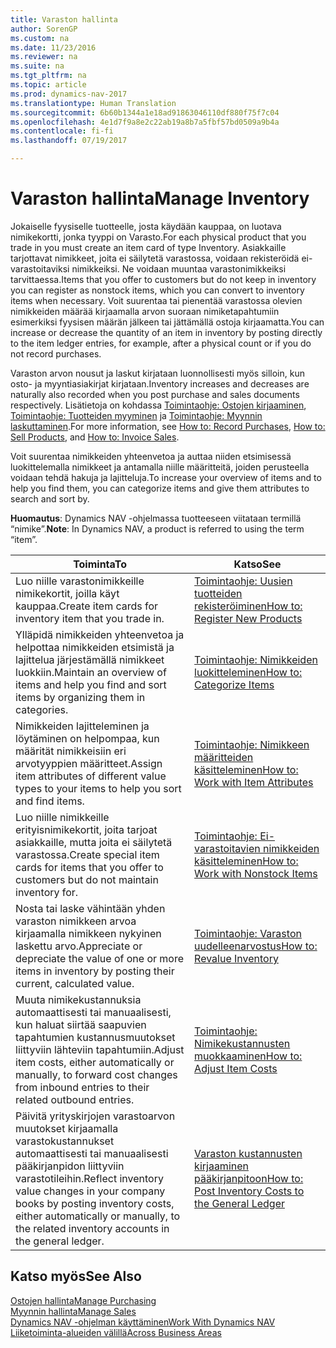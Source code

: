 ```yaml
---
title: Varaston hallinta
author: SorenGP
ms.custom: na
ms.date: 11/23/2016
ms.reviewer: na
ms.suite: na
ms.tgt_pltfrm: na
ms.topic: article
ms.prod: dynamics-nav-2017
ms.translationtype: Human Translation
ms.sourcegitcommit: 6b60b1344a1e18ad91863046110df880f75f7c04
ms.openlocfilehash: 4e1d7f9a8e2c22ab19a8b7a5fbf57bd0509a9b4a
ms.contentlocale: fi-fi
ms.lasthandoff: 07/19/2017

---
```


# <a name="manage-inventory"></a><span data-ttu-id="8afda-102">Varaston hallinta</span><span class="sxs-lookup"><span data-stu-id="8afda-102">Manage Inventory</span></span>
<span data-ttu-id="8afda-103">Jokaiselle fyysiselle tuotteelle, josta käydään kauppaa, on luotava nimikekortti, jonka tyyppi on Varasto.</span><span class="sxs-lookup"><span data-stu-id="8afda-103">For each physical product that you trade in you must create an item card of type Inventory.</span></span> <span data-ttu-id="8afda-104">Asiakkaille tarjottavat nimikkeet, joita ei säilytetä varastossa, voidaan rekisteröidä ei-varastoitaviksi nimikkeiksi. Ne voidaan muuntaa varastonimikkeiksi tarvittaessa.</span><span class="sxs-lookup"><span data-stu-id="8afda-104">Items that you offer to customers but do not keep in inventory you can register as nonstock items, which you can convert to inventory items when necessary.</span></span> <span data-ttu-id="8afda-105">Voit suurentaa tai pienentää varastossa olevien nimikkeiden määrää kirjaamalla arvon suoraan nimiketapahtumiin esimerkiksi fyysisen määrän jälkeen tai jättämällä ostoja kirjaamatta.</span><span class="sxs-lookup"><span data-stu-id="8afda-105">You can increase or decrease the quantity of an item in inventory by posting directly to the item ledger entries, for example, after a physical count or if you do not record purchases.</span></span>

<span data-ttu-id="8afda-106">Varaston arvon nousut ja laskut kirjataan luonnollisesti myös silloin, kun osto- ja myyntiasiakirjat kirjataan.</span><span class="sxs-lookup"><span data-stu-id="8afda-106">Inventory increases and decreases are naturally also recorded when you post purchase and sales documents respectively.</span></span> <span data-ttu-id="8afda-107">Lisätietoja on kohdassa [Toimintaohje: Ostojen kirjaaminen](purchasing-how-record-purchases.md), [Toimintaohje: Tuotteiden myyminen](sales-how-sell-products.md) ja [Toimintaohje: Myynnin laskuttaminen](sales-how-invoice-sales.md).</span><span class="sxs-lookup"><span data-stu-id="8afda-107">For more information, see [How to: Record Purchases](purchasing-how-record-purchases.md), [How to: Sell Products](sales-how-sell-products.md), and [How to: Invoice Sales](sales-how-invoice-sales.md).</span></span>

<span data-ttu-id="8afda-108">Voit suurentaa nimikkeiden yhteenvetoa ja auttaa niiden etsimisessä luokittelemalla nimikkeet ja antamalla niille määritteitä, joiden perusteella voidaan tehdä hakuja ja lajitteluja.</span><span class="sxs-lookup"><span data-stu-id="8afda-108">To increase your overview of items and to help you find them, you can categorize items and give them attributes to search and sort by.</span></span>   

<span data-ttu-id="8afda-109">**Huomautus**: Dynamics NAV -ohjelmassa tuotteeseen viitataan termillä “nimike”.</span><span class="sxs-lookup"><span data-stu-id="8afda-109">**Note**: In Dynamics NAV, a product is referred to using the term “item”.</span></span>

|<span data-ttu-id="8afda-110">Toiminta</span><span class="sxs-lookup"><span data-stu-id="8afda-110">To</span></span> |<span data-ttu-id="8afda-111">Katso</span><span class="sxs-lookup"><span data-stu-id="8afda-111">See</span></span> |
|---|----|
|<span data-ttu-id="8afda-112">Luo niille varastonimikkeille nimikekortit, joilla käyt kauppaa.</span><span class="sxs-lookup"><span data-stu-id="8afda-112">Create item cards for inventory item that you trade in.</span></span>|[<span data-ttu-id="8afda-113">Toimintaohje: Uusien tuotteiden rekisteröiminen</span><span class="sxs-lookup"><span data-stu-id="8afda-113">How to: Register New Products</span></span>](inventory-how-register-new-products.md)|
|<span data-ttu-id="8afda-114">Ylläpidä nimikkeiden yhteenvetoa ja helpottaa nimikkeiden etsimistä ja lajittelua järjestämällä nimikkeet luokkiin.</span><span class="sxs-lookup"><span data-stu-id="8afda-114">Maintain an overview of items and help you find and sort items by organizing them in categories.</span></span>|[<span data-ttu-id="8afda-115">Toimintaohje: Nimikkeiden luokitteleminen</span><span class="sxs-lookup"><span data-stu-id="8afda-115">How to: Categorize Items</span></span>](inventory-how-categorize-items.md)|  
|<span data-ttu-id="8afda-116">Nimikkeiden lajitteleminen ja löytäminen on helpompaa, kun määrität nimikkeisiin eri arvotyyppien määritteet.</span><span class="sxs-lookup"><span data-stu-id="8afda-116">Assign item attributes of different value types to your items to help you sort and find items.</span></span>|[<span data-ttu-id="8afda-117">Toimintaohje: Nimikkeen määritteiden käsitteleminen</span><span class="sxs-lookup"><span data-stu-id="8afda-117">How to: Work with Item Attributes</span></span>](inventory-how-work-item-attributes.md)|
|<span data-ttu-id="8afda-118">Luo niille nimikkeille erityisnimikekortit, joita tarjoat asiakkaille, mutta joita ei säilytetä varastossa.</span><span class="sxs-lookup"><span data-stu-id="8afda-118">Create special item cards for items that you offer to customers but do not maintain inventory for.</span></span>|[<span data-ttu-id="8afda-119">Toimintaohje: Ei-varastoitavien nimikkeiden käsitteleminen</span><span class="sxs-lookup"><span data-stu-id="8afda-119">How to: Work with Nonstock Items</span></span>](inventory-how-work-nonstock-items.md)|
|<span data-ttu-id="8afda-120">Nosta tai laske vähintään yhden varaston nimikkeen arvoa kirjaamalla nimikkeen nykyinen laskettu arvo.</span><span class="sxs-lookup"><span data-stu-id="8afda-120">Appreciate or depreciate the value of one or more items in inventory by posting their current, calculated value.</span></span>|[<span data-ttu-id="8afda-121">Toimintaohje: Varaston uudelleenarvostus</span><span class="sxs-lookup"><span data-stu-id="8afda-121">How to: Revalue Inventory</span></span>](inventory-how-revalue-inventory.md)|
|<span data-ttu-id="8afda-122">Muuta nimikekustannuksia automaattisesti tai manuaalisesti, kun haluat siirtää saapuvien tapahtumien kustannusmuutokset liittyviin lähteviin tapahtumiin.</span><span class="sxs-lookup"><span data-stu-id="8afda-122">Adjust item costs, either automatically or manually, to forward cost changes from inbound entries to their related outbound entries.</span></span>|[<span data-ttu-id="8afda-123">Toimintaohje: Nimikekustannusten muokkaaminen</span><span class="sxs-lookup"><span data-stu-id="8afda-123">How to: Adjust Item Costs</span></span>](inventory-how-adjust-item-costs.md)|
|<span data-ttu-id="8afda-124">Päivitä yrityskirjojen varastoarvon muutokset kirjaamalla varastokustannukset automaattisesti tai manuaalisesti pääkirjanpidon liittyviin varastotileihin.</span><span class="sxs-lookup"><span data-stu-id="8afda-124">Reflect inventory value changes in your company books by posting inventory costs, either automatically or manually, to the related inventory accounts in the general ledger.</span></span>|[<span data-ttu-id="8afda-125">Varaston kustannusten kirjaaminen pääkirjanpitoon</span><span class="sxs-lookup"><span data-stu-id="8afda-125">How to: Post Inventory Costs to the General Ledger</span></span>](inventory-how-post-inventory-cost-gl.md)|

## <a name="see-also"></a><span data-ttu-id="8afda-126">Katso myös</span><span class="sxs-lookup"><span data-stu-id="8afda-126">See Also</span></span>  
[<span data-ttu-id="8afda-127">Ostojen hallinta</span><span class="sxs-lookup"><span data-stu-id="8afda-127">Manage Purchasing</span></span>](purchasing-manage-purchasing.md)  
[<span data-ttu-id="8afda-128">Myynnin hallinta</span><span class="sxs-lookup"><span data-stu-id="8afda-128">Manage Sales</span></span>](sales-manage-sales.md)  
[<span data-ttu-id="8afda-129">Dynamics NAV -ohjelman käyttäminen</span><span class="sxs-lookup"><span data-stu-id="8afda-129">Work With Dynamics NAV</span></span>](ui-work-product.md)  
[<span data-ttu-id="8afda-130">Liiketoiminta-alueiden välillä</span><span class="sxs-lookup"><span data-stu-id="8afda-130">Across Business Areas</span></span>](ui-across-business-areas.md)

